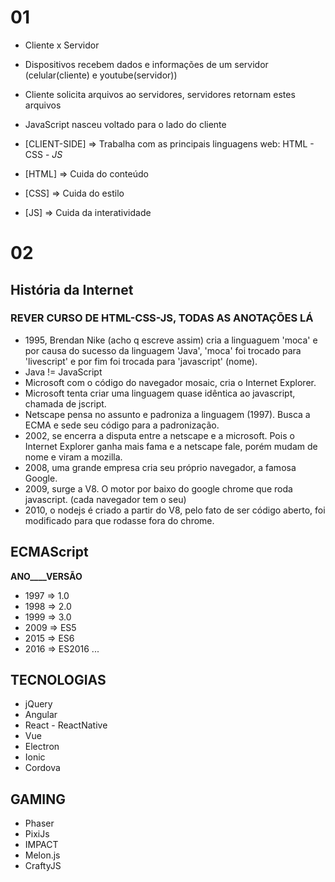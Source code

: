 # 01
- Cliente x Servidor
- Dispositivos recebem dados e informações de um servidor (celular(cliente) e youtube(servidor))
- Cliente solicita arquivos ao servidores, servidores retornam estes arquivos
- JavaScript nasceu voltado para o lado do cliente

- [CLIENT-SIDE] => Trabalha com as principais linguagens web: HTML - CSS - *JS*
- [HTML]        => Cuida do conteúdo
- [CSS]         => Cuida do estilo
- [JS]          => Cuida da interatividade

# 02
## História da Internet
### REVER CURSO DE HTML-CSS-JS, TODAS AS ANOTAÇÕES LÁ
- 1995, Brendan Nike (acho q escreve assim) cria a linguaguem 'moca' e por causa do sucesso da linguagem 'Java', 'moca' foi trocado para 'livescript' e por fim foi trocada para 'javascript' (nome).
- Java != JavaScript
- Microsoft com o código do navegador mosaic, cria o Internet Explorer.
- Microsoft tenta criar uma linguagem quase idêntica ao javascript, chamada de jscript.
- Netscape pensa no assunto e padroniza a linguagem (1997). Busca a ECMA e sede seu código para a padronização.
- 2002, se encerra a disputa entre a netscape e a microsoft. Pois o Internet Explorer ganha mais fama e a netscape fale, porém mudam de nome e viram a mozilla.
- 2008, uma grande empresa cria seu próprio navegador, a famosa Google.
- 2009, surge a V8. O motor por baixo do google chrome que roda javascript. (cada navegador tem o seu)
- 2010, o nodejs é criado a partir do V8, pelo fato de ser código aberto, foi modificado para que rodasse fora do chrome.
## ECMAScript
__ANO____VERSÃO__
- 1997 => 1.0
- 1998 => 2.0
- 1999 => 3.0
- 2009 => ES5
- 2015 => ES6
- 2016 => ES2016
...
## TECNOLOGIAS
- jQuery 
- Angular
- React - ReactNative
- Vue
- Electron
- Ionic
- Cordova
## GAMING
- Phaser
- PixiJs
- IMPACT
- Melon.js
- CraftyJS